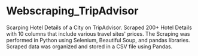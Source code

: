 # Webscraping_TripAdvisor
Scarping Hotel Details of a City on TripAdvisor.
    Scraped 200+ Hotel Details with 10 columns that include various travel sites' prices.
    The Scraping was performed in Python using Selenium, Beautiful Soup, and pandas libraries.
    Scraped data was organized and stored in a CSV file using Pandas.
